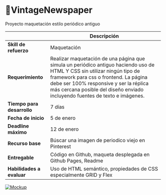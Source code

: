 # 📄VintageNewspaper

Proyecto maquetación estilo periódico antiguo

|    | Descripción  |
| ------------- | ------------- |
| **Skill de refuerzo**  | Maquetación  |
| **Requerimiento**  | Realizar maquetación de una página que simula un periódico antiguo haciendo uso de HTML Y CSS sin utilizar ningún tipo de framework para css o frontend. La página debe ser 100% responsive y ser la réplica más cercana posible del diseño enviado incluyendo fuentes de texto e imágenes.  |
| **Tiempo para desarrollo**  | 7 días  |
| **Fecha de inicio** | 5 de enero  |
| **Deadline máximo**  |  12 de enero |
| **Recurso base**  | Búscar una imagen de periodico viejo en Pinterest |
| **Entregable**  | Código en Github, maqueta desplegada en Github Pages, Readme |
| **Habilidades a evaluar**  | Uso de HTML semántico, propiedades de CSS especialmente GRID y Flex  |

[![Mockup](https://i.pinimg.com/564x/94/47/58/944758cf1bbc12e335f416336fe11344.jpg "Mockup")](https://i.pinimg.com/564x/94/47/58/944758cf1bbc12e335f416336fe11344.jpg "Mockup")
